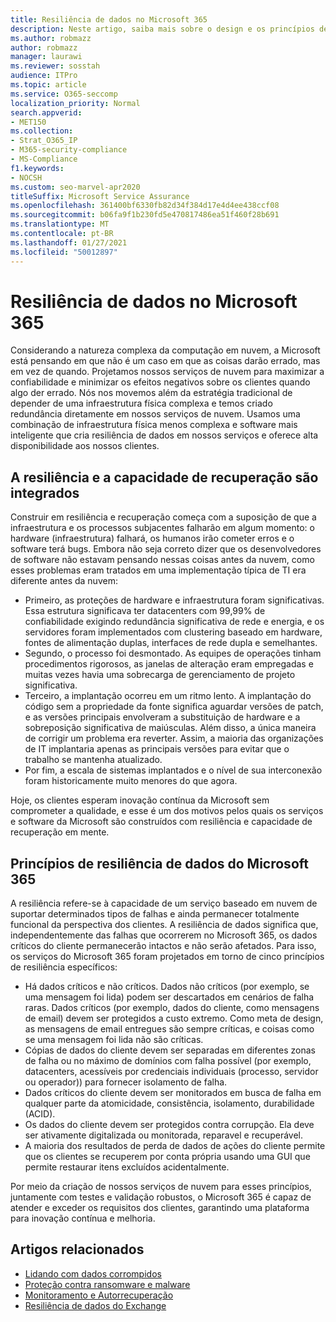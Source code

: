 ```yaml
---
title: Resiliência de dados no Microsoft 365
description: Neste artigo, saiba mais sobre o design e os princípios de resiliência e recuperação de dados no Microsoft 365.
ms.author: robmazz
author: robmazz
manager: laurawi
ms.reviewer: sosstah
audience: ITPro
ms.topic: article
ms.service: O365-seccomp
localization_priority: Normal
search.appverid:
- MET150
ms.collection:
- Strat_O365_IP
- M365-security-compliance
- MS-Compliance
f1.keywords:
- NOCSH
ms.custom: seo-marvel-apr2020
titleSuffix: Microsoft Service Assurance
ms.openlocfilehash: 361400bf6330fb82d34f384d17e4d4ee438ccf08
ms.sourcegitcommit: b06fa9f1b230fd5e470817486ea51f460f28b691
ms.translationtype: MT
ms.contentlocale: pt-BR
ms.lasthandoff: 01/27/2021
ms.locfileid: "50012897"
---
```

# <a name="data-resiliency-in-microsoft-365"></a>Resiliência de dados no Microsoft 365

Considerando a natureza complexa da computação em nuvem, a Microsoft está pensando em que não é um caso em que as coisas darão errado, mas em vez de quando. Projetamos nossos serviços de nuvem para maximizar a confiabilidade e minimizar os efeitos negativos sobre os clientes quando algo der errado. Nós nos movemos além da estratégia tradicional de depender de uma infraestrutura física complexa e temos criado redundância diretamente em nossos serviços de nuvem. Usamos uma combinação de infraestrutura física menos complexa e software mais inteligente que cria resiliência de dados em nossos serviços e oferece alta disponibilidade aos nossos clientes.

## <a name="resiliency-and-recoverability-are-built-in"></a>A resiliência e a capacidade de recuperação são integrados

Construir em resiliência e recuperação começa com a suposição de que a infraestrutura e os processos subjacentes falharão em algum momento: o hardware (infraestrutura) falhará, os humanos irão cometer erros e o software terá bugs. Embora não seja correto dizer que os desenvolvedores de software não estavam pensando nessas coisas antes da nuvem, como esses problemas eram tratados em uma implementação típica de TI era diferente antes da nuvem:

- Primeiro, as proteções de hardware e infraestrutura foram significativas. Essa estrutura significava ter datacenters com 99,99% de confiabilidade exigindo redundância significativa de rede e energia, e os servidores foram implementados com clustering baseado em hardware, fontes de alimentação duplas, interfaces de rede dupla e semelhantes.
- Segundo, o processo foi desmontado. As equipes de operações tinham procedimentos rigorosos, as janelas de alteração eram empregadas e muitas vezes havia uma sobrecarga de gerenciamento de projeto significativa.
- Terceiro, a implantação ocorreu em um ritmo lento. A implantação do código sem a propriedade da fonte significa aguardar versões de patch, e as versões principais envolveram a substituição de hardware e a sobreposição significativa de maiúsculas. Além disso, a única maneira de corrigir um problema era reverter. Assim, a maioria das organizações de IT implantaria apenas as principais versões para evitar que o trabalho se mantenha atualizado.
- Por fim, a escala de sistemas implantados e o nível de sua interconexão foram historicamente muito menores do que agora.

Hoje, os clientes esperam inovação contínua da Microsoft sem comprometer a qualidade, e esse é um dos motivos pelos quais os serviços e software da Microsoft são construídos com resiliência e capacidade de recuperação em mente.

## <a name="microsoft-365-data-resiliency-principles"></a>Princípios de resiliência de dados do Microsoft 365

A resiliência refere-se à capacidade de um serviço baseado em nuvem de suportar determinados tipos de falhas e ainda permanecer totalmente funcional da perspectiva dos clientes. A resiliência de dados significa que, independentemente das falhas que ocorrerem no Microsoft 365, os dados críticos do cliente permanecerão intactos e não serão afetados. Para isso, os serviços do Microsoft 365 foram projetados em torno de cinco princípios de resiliência específicos:

- Há dados críticos e não críticos. Dados não críticos (por exemplo, se uma mensagem foi lida) podem ser descartados em cenários de falha raras. Dados críticos (por exemplo, dados do cliente, como mensagens de email) devem ser protegidos a custo extremo. Como meta de design, as mensagens de email entregues são sempre críticas, e coisas como se uma mensagem foi lida não são críticas.
- Cópias de dados do cliente devem ser separadas em diferentes zonas de falha ou no máximo de domínios com falha possível (por exemplo, datacenters, acessíveis por credenciais individuais (processo, servidor ou operador)) para fornecer isolamento de falha. 
- Dados críticos do cliente devem ser monitorados em busca de falha em qualquer parte da atomicidade, consistência, isolamento, durabilidade (ACID).
- Os dados do cliente devem ser protegidos contra corrupção. Ela deve ser ativamente digitalizada ou monitorada, reparavel e recuperável.
- A maioria dos resultados de perda de dados de ações do cliente permite que os clientes se recuperem por conta própria usando uma GUI que permite restaurar itens excluídos acidentalmente.

Por meio da criação de nossos serviços de nuvem para esses princípios, juntamente com testes e validação robustos, o Microsoft 365 é capaz de atender e exceder os requisitos dos clientes, garantindo uma plataforma para inovação contínua e melhoria.

## <a name="related-articles"></a>Artigos relacionados

- [Lidando com dados corrompidos](assurance-dealing-with-data-corruption.md)
- [Proteção contra ransomware e malware](assurance-malware-and-ransomware-protection.md)
- [Monitoramento e Autorrecuperação](assurance-monitoring-and-self-healing.md)
- [Resiliência de dados do Exchange](assurance-exchange-data-resiliency.md)
